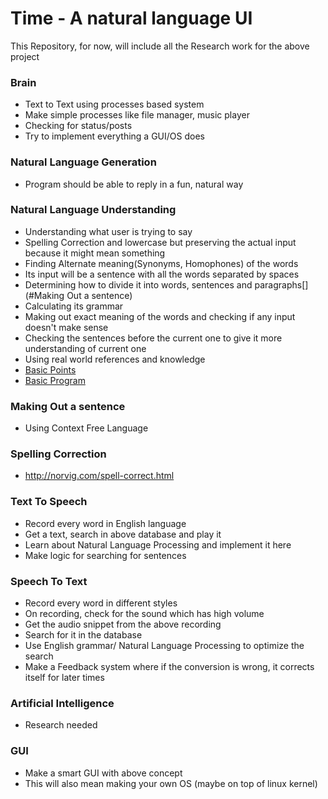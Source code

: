 # Time - A natural language UI
This Repository, for now, will include all the Research work for the above project

### Brain
- Text to Text using processes based system
- Make simple processes like file manager, music player
- Checking for status/posts
- Try to implement everything a GUI/OS does

### Natural Language Generation
- Program should be able to reply in a fun, natural way

### Natural Language Understanding
- Understanding what user is trying to say
- Spelling Correction and lowercase but preserving the actual input because it might mean something
- Finding Alternate meaning(Synonyms, Homophones) of the words
- Its input will be a sentence with all the words separated by spaces
- Determining how to divide it into words, sentences and paragraphs[](#Making Out a sentence)
- Calculating its grammar
- Making out exact meaning of the words and checking if any input doesn't make sense
- Checking the sentences before the current one to give it more understanding of current one
- Using real world references and knowledge
- [Basic Points]( http://www.tutorialspoint.com/artificial_intelligence/artificial_intelligence_natural_language_processing.htm)
- [Basic Program](http://www.vikparuchuri.com/blog/natural-language-processing-tutorial/)

### Making Out a sentence
- Using Context Free Language

### Spelling Correction
- http://norvig.com/spell-correct.html

### Text To Speech
- Record every word in English language
- Get a text, search in above database and play it
- Learn about Natural Language Processing and implement it here
- Make logic for searching for sentences

### Speech To Text
- Record every word in different styles
- On recording, check for the sound which has high volume
- Get the audio snippet from the above recording
- Search for it in the database
- Use English grammar/ Natural Language Processing to optimize the search
- Make a Feedback system where if the conversion is wrong, it corrects itself for later times

### Artificial Intelligence
- Research needed

### GUI
- Make a smart GUI with above concept
- This will also mean making your own OS (maybe on top of linux kernel)
